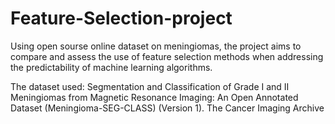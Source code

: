 # Feature-Selection-project

Using open sourse online dataset on meningiomas, the project aims to compare and assess the use of feature selection methods when addressing the predictability of machine learning algorithms. 

The dataset used: Segmentation and Classification of Grade I and II Meningiomas from Magnetic Resonance Imaging: An Open Annotated Dataset (Meningioma-SEG-CLASS) (Version 1). The Cancer Imaging Archive
